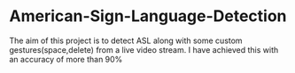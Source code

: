 # American-Sign-Language-Detection
The aim of this project is to detect ASL along with some custom gestures(space,delete) from a live video stream. I have achieved this with an accuracy of more than 90%
